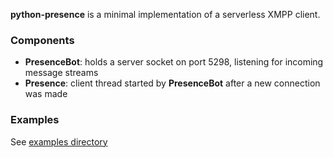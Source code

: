**python-presence** is a minimal implementation of a serverless XMPP client.

### Components

- **PresenceBot**: holds a server socket on port 5298, listening for incoming message streams
- **Presence**:    client thread started by **PresenceBot** after a new connection was made

### Examples

See [examples directory](https://github.com/jmechnich/python-presence/tree/master/examples)

